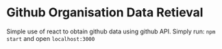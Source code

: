 # Github Organisation Data Retieval
Simple use of react to obtain github data using github API.
Simply run:
```npm start```
and open `localhost:3000`